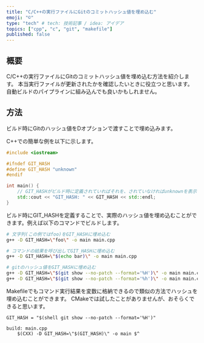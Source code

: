 ```yaml
---
title: "C/C++の実行ファイルにGitのコミットハッシュ値を埋め込む"
emoji: "©"
type: "tech" # tech: 技術記事 / idea: アイデア
topics: ["cpp", "c", "git", "makefile"]
published: false
---
```


## 概要
C/C++の実行ファイルにGitのコミットハッシュ値を埋め込む方法を紹介します。
本当実行ファイルが更新されたかを確認したいときに役立つと思います。
自動ビルドのパイプラインに組み込んでも良いかもしれません。


## 方法
ビルド時にGitのハッシュ値をDオプションで渡すことで埋め込みます。

C++での簡単な例を以下に示します。

```cpp:main.cpp
#include <iostream>

#ifndef GIT_HASH
#define GIT_HASH "unknown"
#endif

int main() {
    // GIT_HASHがビルド時に定義されていればそれを、されていなければunknownを表示する
    std::cout << "GIT_HASH: " << GIT_HASH << std::endl;
}
```

ビルド時にGIT_HASHを定義することで、実際のハッシュ値を埋め込むことができます。例えば以下のコマンドでビルドします。

```bash
# 文字列(この例ではfoo)をGIT_HASHに埋め込む
g++ -D GIT_HASH=\"foo\" -o main main.cpp

# コマンドの結果を呼び出してGIT_HASHに埋め込む
g++ -D GIT_HASH=\"$(echo bar)\" -o main main.cpp

# gitのハッシュ値をGIT_HASHに埋め込む
g++ -D GIT_HASH=\"$(git show --no-patch --format='%H')\" -o main main.cpp  # full hash, example: 007697f08129d72c6ef041e02ea4ca88715a7d5d
g++ -D GIT_HASH=\"$(git show --no-patch --format='%h')\" -o main main.cpp  # short hash, example: 007697f
```

Makefileでもコマンド実行結果を変数に格納できるので類似の方法でハッシュを埋め込むことができます。
CMakeでは試したことがありませんが、おそらくできると思います。

```makefile:Makefile
GIT_HASH = "$(shell git show --no-patch --format='%H')"

build: main.cpp
	$(CXX) -D GIT_HASH=\"$(GIT_HASH)\" -o main $^
```
